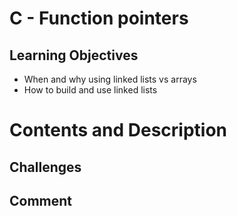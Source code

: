 # C - Function pointers

## Learning Objectives
- When and why using linked lists vs arrays
- How to build and use linked lists
# Contents and Description
## Challenges
## Comment
